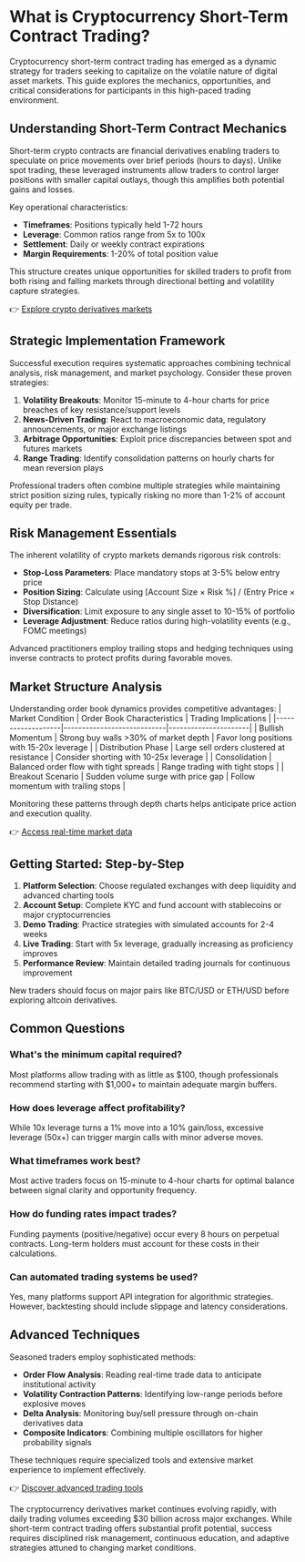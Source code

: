 # What is Cryptocurrency Short-Term Contract Trading?

Cryptocurrency short-term contract trading has emerged as a dynamic strategy for traders seeking to capitalize on the volatile nature of digital asset markets. This guide explores the mechanics, opportunities, and critical considerations for participants in this high-paced trading environment.

## Understanding Short-Term Contract Mechanics

Short-term crypto contracts are financial derivatives enabling traders to speculate on price movements over brief periods (hours to days). Unlike spot trading, these leveraged instruments allow traders to control larger positions with smaller capital outlays, though this amplifies both potential gains and losses.

Key operational characteristics:
- **Timeframes**: Positions typically held 1-72 hours
- **Leverage**: Common ratios range from 5x to 100x
- **Settlement**: Daily or weekly contract expirations
- **Margin Requirements**: 1-20% of total position value

This structure creates unique opportunities for skilled traders to profit from both rising and falling markets through directional betting and volatility capture strategies.

👉 [Explore crypto derivatives markets](https://bit.ly/okx-bonus)

## Strategic Implementation Framework

Successful execution requires systematic approaches combining technical analysis, risk management, and market psychology. Consider these proven strategies:

1. **Volatility Breakouts**: Monitor 15-minute to 4-hour charts for price breaches of key resistance/support levels
2. **News-Driven Trading**: React to macroeconomic data, regulatory announcements, or major exchange listings
3. **Arbitrage Opportunities**: Exploit price discrepancies between spot and futures markets
4. **Range Trading**: Identify consolidation patterns on hourly charts for mean reversion plays

Professional traders often combine multiple strategies while maintaining strict position sizing rules, typically risking no more than 1-2% of account equity per trade.

## Risk Management Essentials

The inherent volatility of crypto markets demands rigorous risk controls:
- **Stop-Loss Parameters**: Place mandatory stops at 3-5% below entry price
- **Position Sizing**: Calculate using [Account Size × Risk %] / (Entry Price × Stop Distance)
- **Diversification**: Limit exposure to any single asset to 10-15% of portfolio
- **Leverage Adjustment**: Reduce ratios during high-volatility events (e.g., FOMC meetings)

Advanced practitioners employ trailing stops and hedging techniques using inverse contracts to protect profits during favorable moves.

## Market Structure Analysis

Understanding order book dynamics provides competitive advantages:
| Market Condition | Order Book Characteristics | Trading Implications |
|-------------------|----------------------------|----------------------|
| Bullish Momentum  | Strong buy walls >30% of market depth | Favor long positions with 15-20x leverage |
| Distribution Phase | Large sell orders clustered at resistance | Consider shorting with 10-25x leverage |
| Consolidation     | Balanced order flow with tight spreads | Range trading with tight stops |
| Breakout Scenario | Sudden volume surge with price gap | Follow momentum with trailing stops |

Monitoring these patterns through depth charts helps anticipate price action and execution quality.

👉 [Access real-time market data](https://bit.ly/okx-bonus)

## Getting Started: Step-by-Step

1. **Platform Selection**: Choose regulated exchanges with deep liquidity and advanced charting tools
2. **Account Setup**: Complete KYC and fund account with stablecoins or major cryptocurrencies
3. **Demo Trading**: Practice strategies with simulated accounts for 2-4 weeks
4. **Live Trading**: Start with 5x leverage, gradually increasing as proficiency improves
5. **Performance Review**: Maintain detailed trading journals for continuous improvement

New traders should focus on major pairs like BTC/USD or ETH/USD before exploring altcoin derivatives.

## Common Questions

### What's the minimum capital required?
Most platforms allow trading with as little as $100, though professionals recommend starting with $1,000+ to maintain adequate margin buffers.

### How does leverage affect profitability?
While 10x leverage turns a 1% move into a 10% gain/loss, excessive leverage (50x+) can trigger margin calls with minor adverse moves.

### What timeframes work best?
Most active traders focus on 15-minute to 4-hour charts for optimal balance between signal clarity and opportunity frequency.

### How do funding rates impact trades?
Funding payments (positive/negative) occur every 8 hours on perpetual contracts. Long-term holders must account for these costs in their calculations.

### Can automated trading systems be used?
Yes, many platforms support API integration for algorithmic strategies. However, backtesting should include slippage and latency considerations.

## Advanced Techniques

Seasoned traders employ sophisticated methods:
- **Order Flow Analysis**: Reading real-time trade data to anticipate institutional activity
- **Volatility Contraction Patterns**: Identifying low-range periods before explosive moves
- **Delta Analysis**: Monitoring buy/sell pressure through on-chain derivatives data
- **Composite Indicators**: Combining multiple oscillators for higher probability signals

These techniques require specialized tools and extensive market experience to implement effectively.

👉 [Discover advanced trading tools](https://bit.ly/okx-bonus)

The cryptocurrency derivatives market continues evolving rapidly, with daily trading volumes exceeding $30 billion across major exchanges. While short-term contract trading offers substantial profit potential, success requires disciplined risk management, continuous education, and adaptive strategies attuned to changing market conditions.